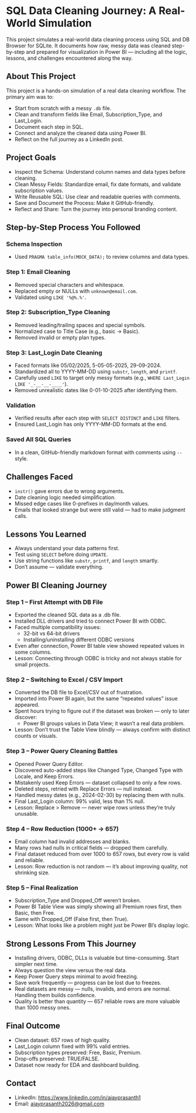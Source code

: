 # SQL Data Cleaning Journey: A Real-World Simulation

This project simulates a real-world data cleaning process using SQL and DB Browser for SQLite. It documents how raw, messy data was cleaned step-by-step and prepared for visualization in Power BI — including all the logic, lessons, and challenges encountered along the way.

## About This Project

This project is a hands-on simulation of a real data cleaning workflow. The primary aim was to:

- Start from scratch with a messy `.db` file.
- Clean and transform fields like Email, Subscription_Type, and Last_Login.
- Document each step in SQL.
- Connect and analyze the cleaned data using Power BI.
- Reflect on the full journey as a LinkedIn post.

## Project Goals

- Inspect the Schema: Understand column names and data types before cleaning.
- Clean Messy Fields: Standardize email, fix date formats, and validate subscription values.
- Write Reusable SQL: Use clear and readable queries with comments.
- Save and Document the Process: Make it GitHub-friendly.
- Reflect and Share: Turn the journey into personal branding content.

## Step-by-Step Process You Followed

### Schema Inspection

- Used `PRAGMA table_info(MOCK_DATA);` to review columns and data types.

### Step 1: Email Cleaning

- Removed special characters and whitespace.
- Replaced empty or NULLs with `unknown@email.com`.
- Validated using `LIKE '%@%.%'`.

### Step 2: Subscription_Type Cleaning

- Removed leading/trailing spaces and special symbols.
- Normalized case to Title Case (e.g., basic → Basic).
- Removed invalid or empty plan types.

### Step 3: Last_Login Date Cleaning

- Faced formats like 05/02/2025, 5-05-05-2025, 29-09-2024.
- Standardized all to YYYY-MM-DD using `substr`, `length`, and `printf`.
- Carefully used `LIKE` to target only messy formats (e.g., `WHERE Last_Login LIKE '_-__-__-____'`).
- Removed unrealistic dates like 0-01-10-2025 after identifying them.

### Validation

- Verified results after each step with `SELECT DISTINCT` and `LIKE` filters.
- Ensured Last_Login has only YYYY-MM-DD formats at the end.

### Saved All SQL Queries

- In a clean, GitHub-friendly markdown format with comments using `--` style.

## Challenges Faced

- `instr()` gave errors due to wrong arguments.
- Date cleaning logic needed simplification.
- Missed edge cases like 0-prefixes in day/month values.
- Emails that looked strange but were still valid — had to make judgment calls.

## Lessons You Learned

- Always understand your data patterns first.
- Test using `SELECT` before doing `UPDATE`.
- Use string functions like `substr`, `printf`, and `length` smartly.
- Don’t assume — validate everything.

## Power BI Cleaning Journey

### Step 1 – First Attempt with DB File

- Exported the cleaned SQL data as a .db file.
- Installed DLL drivers and tried to connect Power BI with ODBC.
- Faced multiple compatibility issues:
  - 32-bit vs 64-bit drivers
  - Installing/uninstalling different ODBC versions
- Even after connection, Power BI table view showed repeated values in some columns.
- Lesson: Connecting through ODBC is tricky and not always stable for small projects.

### Step 2 – Switching to Excel / CSV Import

- Converted the DB file to Excel/CSV out of frustration.
- Imported into Power BI again, but the same “repeated values” issue appeared.
- Spent hours trying to figure out if the dataset was broken — only to later discover:
  - Power BI groups values in Data View; it wasn’t a real data problem.
- Lesson: Don’t trust the Table View blindly — always confirm with distinct counts or visuals.

### Step 3 – Power Query Cleaning Battles

- Opened Power Query Editor.
- Discovered auto-added steps like Changed Type, Changed Type with Locale, and Keep Errors.
- Mistakenly used Keep Errors — dataset collapsed to only a few rows.
- Deleted steps, retried with Replace Errors — null instead.
- Handled messy dates (e.g., 2024-02-30) by replacing them with nulls.
- Final Last_Login column: 99% valid, less than 1% null.
- Lesson: Replace > Remove — never wipe rows unless they’re truly unusable.

### Step 4 – Row Reduction (1000+ → 657)

- Email column had invalid addresses and blanks.
- Many rows had nulls in critical fields — dropped them carefully.
- Final dataset reduced from over 1000 to 657 rows, but every row is valid and reliable.
- Lesson: Row reduction is not random — it’s about improving quality, not shrinking size.

### Step 5 – Final Realization

- Subscription_Type and Dropped_Off weren’t broken.
- Power BI Table View was simply showing all Premium rows first, then Basic, then Free.
- Same with Dropped_Off (False first, then True).
- Lesson: What looks like a problem might just be Power BI’s display logic.

## Strong Lessons From This Journey

- Installing drivers, ODBC, DLLs is valuable but time-consuming. Start simpler next time.
- Always question the view versus the real data.
- Keep Power Query steps minimal to avoid freezing.
- Save work frequently — progress can be lost due to freezes.
- Real datasets are messy — nulls, invalids, and errors are normal. Handling them builds confidence.
- Quality is better than quantity — 657 reliable rows are more valuable than 1000 messy ones.

## Final Outcome

- Clean dataset: 657 rows of high quality.
- Last_Login column fixed with 99% valid entries.
- Subscription types preserved: Free, Basic, Premium.
- Drop-offs preserved: TRUE/FALSE.
- Dataset now ready for EDA and dashboard building.

## Contact

- LinkedIn: https://www.linkedin.com/in/ajayprasanth1
- Email: ajayprasanth2026@gmail.com
